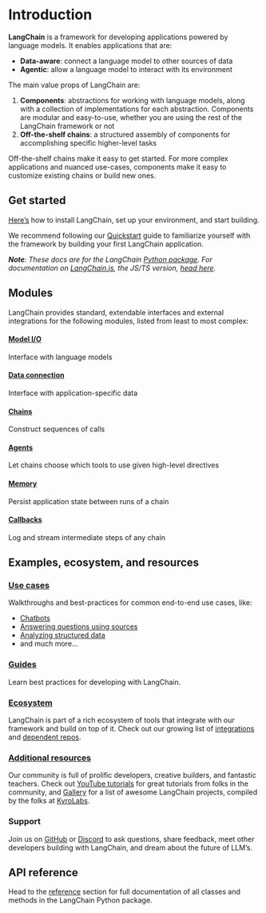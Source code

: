 Introduction
============

**LangChain** is a framework for developing applications powered by language models. It enables applications that are:

*   **Data-aware**: connect a language model to other sources of data
*   **Agentic**: allow a language model to interact with its environment

The main value props of LangChain are:

1.  **Components**: abstractions for working with language models, along with a collection of implementations for each abstraction. Components are modular and easy-to-use, whether you are using the rest of the LangChain framework or not
2.  **Off-the-shelf chains**: a structured assembly of components for accomplishing specific higher-level tasks

Off-the-shelf chains make it easy to get started. For more complex applications and nuanced use-cases, components make it easy to customize existing chains or build new ones.

Get started[​](#get-started "Direct link to Get started")
---------------------------------------------------------

[Here’s](/docs/get_started/installation.html) how to install LangChain, set up your environment, and start building.

We recommend following our [Quickstart](/docs/get_started/quickstart.html) guide to familiarize yourself with the framework by building your first LangChain application.

_**Note**: These docs are for the LangChain [Python package](https://github.com/hwchase17/langchain). For documentation on [LangChain.js](https://github.com/hwchase17/langchainjs), the JS/TS version, [head here](https://js.langchain.com/docs)._

Modules[​](#modules "Direct link to Modules")
---------------------------------------------

LangChain provides standard, extendable interfaces and external integrations for the following modules, listed from least to most complex:

#### [Model I/O](/docs/modules/model_io/)[​](#model-io "Direct link to model-io")

Interface with language models

#### [Data connection](/docs/modules/data_connection/)[​](#data-connection "Direct link to data-connection")

Interface with application-specific data

#### [Chains](/docs/modules/chains/)[​](#chains "Direct link to chains")

Construct sequences of calls

#### [Agents](/docs/modules/agents/)[​](#agents "Direct link to agents")

Let chains choose which tools to use given high-level directives

#### [Memory](/docs/modules/memory/)[​](#memory "Direct link to memory")

Persist application state between runs of a chain

#### [Callbacks](/docs/modules/callbacks/)[​](#callbacks "Direct link to callbacks")

Log and stream intermediate steps of any chain

Examples, ecosystem, and resources[​](#examples-ecosystem-and-resources "Direct link to Examples, ecosystem, and resources")
----------------------------------------------------------------------------------------------------------------------------

### [Use cases](/docs/use_cases/)[​](#use-cases "Direct link to use-cases")

Walkthroughs and best-practices for common end-to-end use cases, like:

*   [Chatbots](/docs/use_cases/chatbots/)
*   [Answering questions using sources](/docs/use_cases/question_answering/)
*   [Analyzing structured data](/docs/use_cases/tabular.html)
*   and much more...

### [Guides](/docs/guides/)[​](#guides "Direct link to guides")

Learn best practices for developing with LangChain.

### [Ecosystem](/docs/ecosystem/)[​](#ecosystem "Direct link to ecosystem")

LangChain is part of a rich ecosystem of tools that integrate with our framework and build on top of it. Check out our growing list of [integrations](/docs/ecosystem/integrations/) and [dependent repos](/docs/ecosystem/dependents.html).

### [Additional resources](/docs/additional_resources/)[​](#additional-resources "Direct link to additional-resources")

Our community is full of prolific developers, creative builders, and fantastic teachers. Check out [YouTube tutorials](/docs/additional_resources/youtube.html) for great tutorials from folks in the community, and [Gallery](https://github.com/kyrolabs/awesome-langchain) for a list of awesome LangChain projects, compiled by the folks at [KyroLabs](https://kyrolabs.com).

### Support

Join us on [GitHub](https://github.com/hwchase17/langchain) or [Discord](https://discord.gg/6adMQxSpJS) to ask questions, share feedback, meet other developers building with LangChain, and dream about the future of LLM’s.

API reference[​](#api-reference "Direct link to API reference")
---------------------------------------------------------------

Head to the [reference](https://api.python.langchain.com) section for full documentation of all classes and methods in the LangChain Python package.